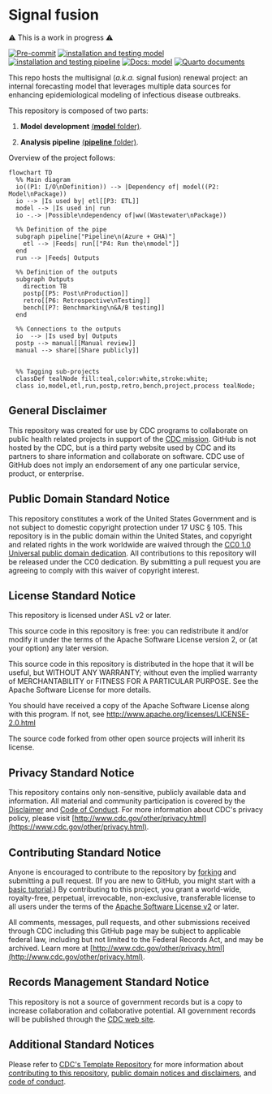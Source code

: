 # Signal fusion

⚠️ This is a work in progress ⚠️

[![Pre-commit](https://github.com/CDCgov/multisignal-epi-inference/actions/workflows/pre-commit.yaml/badge.svg)](https://github.com/CDCgov/multisignal-epi-inference/actions/workflows/pre-commit.yaml)
[![installation and testing model](https://github.com/CDCgov/multisignal-epi-inference/actions/workflows/test_model.yaml/badge.svg)](https://github.com/CDCgov/multisignal-epi-inference/actions/workflows/test_model.yaml)
[![installation and testing pipeline](https://github.com/CDCgov/multisignal-epi-inference/actions/workflows/test_pipeline.yaml/badge.svg)](https://github.com/CDCgov/multisignal-epi-inference/actions/workflows/test_pipeline.yaml)
[![Docs: model](https://github.com/CDCgov/multisignal-epi-inference/actions/workflows/sphinx.yaml/badge.svg)](https://github.com/CDCgov/multisignal-epi-inference/actions/workflows/sphinx.yaml)
[![Quarto documents](https://github.com/CDCgov/multisignal-epi-inference/actions/workflows/docs.yaml/badge.svg)](https://github.com/CDCgov/multisignal-epi-inference/actions/workflows/docs.yaml)

This repo hosts the multisignal (*a.k.a.* signal fusion) renewal project: an internal forecasting model that leverages multiple data sources for enhancing epidemiological modeling of infectious disease outbreaks.

This repository is composed of two parts:

1. **Model development** [(**model** folder)](model).

2. **Analysis pipeline** [(**pipeline** folder)](pipeline).

Overview of the project follows:

```mermaid
flowchart TD
  %% Main diagram
  io((P1: I/O\nDefinition)) --> |Dependency of| model((P2: Model\nPackage))
  io --> |Is used by| etl[[P3: ETL]]
  model --> |Is used in| run
  io -.-> |Possible\ndependency of|ww((Wastewater\nPackage))

  %% Definition of the pipe
  subgraph pipeline["Pipeline\n(Azure + GHA)"]
    etl --> |Feeds| run[["P4: Run the\nmodel"]]
  end
  run --> |Feeds| Outputs

  %% Definition of the outputs
  subgraph Outputs
    direction TB
    postp[[P5: Post\nProduction]]
    retro[[P6: Retrospective\nTesting]]
    bench[[P7: Benchmarking\n&A/B testing]]
  end

  %% Connections to the outputs
  io  --> |Is used by| Outputs
  postp --> manual[[Manual review]]
  manual --> share[[Share publicly]]


  %% Tagging sub-projects
  classDef tealNode fill:teal,color:white,stroke:white;
  class io,model,etl,run,postp,retro,bench,project,process tealNode;
```

## General Disclaimer

This repository was created for use by CDC programs to collaborate on public health related projects in support of the [CDC mission](https://www.cdc.gov/about/organization/mission.htm).  GitHub is not hosted by the CDC, but is a third party website used by CDC and its partners to share information and collaborate on software. CDC use of GitHub does not imply an endorsement of any one particular service, product, or enterprise.

## Public Domain Standard Notice

This repository constitutes a work of the United States Government and is not
subject to domestic copyright protection under 17 USC § 105. This repository is in
the public domain within the United States, and copyright and related rights in
the work worldwide are waived through the [CC0 1.0 Universal public domain dedication](https://creativecommons.org/publicdomain/zero/1.0/).
All contributions to this repository will be released under the CC0 dedication. By
submitting a pull request you are agreeing to comply with this waiver of
copyright interest.

## License Standard Notice

This repository is licensed under ASL v2 or later.

This source code in this repository is free: you can redistribute it and/or modify it under
the terms of the Apache Software License version 2, or (at your option) any
later version.

This source code in this repository is distributed in the hope that it will be useful, but WITHOUT ANY
WARRANTY; without even the implied warranty of MERCHANTABILITY or FITNESS FOR A
PARTICULAR PURPOSE. See the Apache Software License for more details.

You should have received a copy of the Apache Software License along with this
program. If not, see http://www.apache.org/licenses/LICENSE-2.0.html

The source code forked from other open source projects will inherit its license.

## Privacy Standard Notice

This repository contains only non-sensitive, publicly available data and
information. All material and community participation is covered by the
[Disclaimer](https://github.com/CDCgov/template/blob/master/DISCLAIMER.md)
and [Code of Conduct](https://github.com/CDCgov/template/blob/master/code-of-conduct.md).
For more information about CDC's privacy policy, please visit [http://www.cdc.gov/other/privacy.html](https://www.cdc.gov/other/privacy.html).

## Contributing Standard Notice

Anyone is encouraged to contribute to the repository by [forking](https://help.github.com/articles/fork-a-repo)
and submitting a pull request. (If you are new to GitHub, you might start with a
[basic tutorial](https://help.github.com/articles/set-up-git).) By contributing
to this project, you grant a world-wide, royalty-free, perpetual, irrevocable,
non-exclusive, transferable license to all users under the terms of the
[Apache Software License v2](http://www.apache.org/licenses/LICENSE-2.0.html) or
later.

All comments, messages, pull requests, and other submissions received through
CDC including this GitHub page may be subject to applicable federal law, including but not limited to the Federal Records Act, and may be archived. Learn more at [http://www.cdc.gov/other/privacy.html](http://www.cdc.gov/other/privacy.html).

## Records Management Standard Notice

This repository is not a source of government records but is a copy to increase
collaboration and collaborative potential. All government records will be
published through the [CDC web site](http://www.cdc.gov).

## Additional Standard Notices

Please refer to [CDC's Template Repository](https://github.com/CDCgov/template)
for more information about [contributing to this repository](https://github.com/CDCgov/template/blob/master/CONTRIBUTING.md),
[public domain notices and disclaimers](https://github.com/CDCgov/template/blob/master/DISCLAIMER.md),
and [code of conduct](https://github.com/CDCgov/template/blob/master/code-of-conduct.md).
